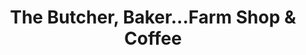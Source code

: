 ---
title: "The Butcher, Baker...Farm Shop & Coffee"
url: /derby/the-butcher-baker-farm-shop-and-coffee/
shop: farm
---